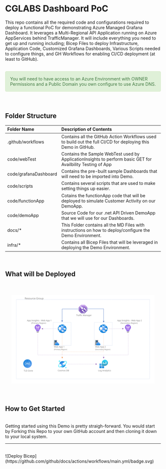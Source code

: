 # CGLABS Dashboard PoC #

This repo contains all the required code and configurations required to deploy a functional PoC for demonstrating Azure Managed Grafana Dashboard. It leverages a Multi-Regional API Application running on Azure AppServices behind TrafficManager. It will include everything you need to get up and running including; Bicep Files to deploy Infrastructure, Application Code, Customized Grafana Dashboards, Various Scripts needed to configure things, and GH Workflows for enabling CI/CD deployment (at least to GitHub).

<br />

<div style="padding: 15px; border: 1px solid transparent; border-color: transparent; margin-bottom: 20px; border-radius: 4px; color: #3c763d; background-color: #dff0d8; border-color: #d6e9c6;">
You will need to have access to an Azure Environment with OWNER Permissions and a Public Domain you own configure to use Azure DNS. 
</div>

<br />

## Folder Structure ##

| Folder Name           | Description of Contents                                                                                     |
|:----------------------|:------------------------------------------------------------------------------------------------------------|
|.github/workflows      | Contains all the GitHub Action Workflows used to build out the full CI/CD for deploying this Demo in GitHub.|
| code/webTest          | Contains the Sample WebTest used by ApplicationInsights to perform basic GET for Availbility Testing of App |
| code/grafanaDashboard | Contains the pre-built sample Dashboards that will need to be imported into Demo.                           |
| code/scripts          | Contains several scripts that are used to make setting things up easier.                                    |
| code/functionApp      | Cotains the functionApp code that will be deployed to simulate Customer Activity on our DemoApp.            |
| code/demoApp          | Source Code for our .net API Driven DemoApp that we will use for our Dashboards.                            |
| docs/*                | This Folder contains all the MD Files with instructions on how to deploy/configure the Demo Environment.    |
| infra/*               | Contains all Bicep Files that will be leveraged in deploying the Demo Environment.                          |

<br />

## What will be Deployed ##

<br />

<!-- markdownlint-disable MD033 -->
<div style="padding:20px;text-align:center;">
<img src="./docs/imgs/topology.svg" />
</div>

<br />

## How to Get Started ##

<br />
Getting started using this Demo is pretty straigh-forward. You would start by Forking this Repo to your own GitHub account and then cloning it down to your local system. 


<br />
<hr />
<br />
![Deploy Bicep](https://github.com/github/docs/actions/workflows/main.yml/badge.svg)
